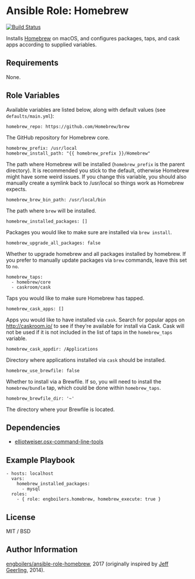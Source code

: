 # Ansible Role: Homebrew

[![Build Status](https://travis-ci.org/engboilers/ansible-role-homebrew.svg?branch=master)](https://travis-ci.org/engboilers/ansible-role-homebrew)

Installs [Homebrew](http://brew.sh/) on macOS, and configures packages, taps, and cask apps according to supplied variables.

## Requirements

None.

## Role Variables

Available variables are listed below, along with default values (see `defaults/main.yml`):

    homebrew_repo: https://github.com/Homebrew/brew

The GitHub repository for Homebrew core.

    homebrew_prefix: /usr/local
    homebrew_install_path: "{{ homebrew_prefix }}/Homebrew"

The path where Homebrew will be installed (`homebrew_prefix` is the parent directory). It is recommended you stick to the default, otherwise Homebrew might have some weird issues. If you change this variable, you should also manually create a symlink back to /usr/local so things work as Homebrew expects.

    homebrew_brew_bin_path: /usr/local/bin

The path where `brew` will be installed.

    homebrew_installed_packages: []

Packages you would like to make sure are installed via `brew install`.

    homebrew_upgrade_all_packages: false

Whether to upgrade homebrew and all packages installed by homebrew. If you prefer to manually update packages via `brew` commands, leave this set to `no`.

    homebrew_taps:
      - homebrew/core
      - caskroom/cask

Taps you would like to make sure Homebrew has tapped.

    homebrew_cask_apps: []

Apps you would like to have installed via `cask`. Search for popular apps on http://caskroom.io/ to see if they're available for install via Cask. Cask will not be used if it is not included in the list of taps in the `homebrew_taps` variable.

    homebrew_cask_appdir: /Applications

Directory where applications installed via `cask` should be installed.

    homebrew_use_brewfile: false

Whether to install via a Brewfile. If so, you will need to install the `homebrew/bundle` tap, which could be done within `homebrew_taps`.

    homebrew_brewfile_dir: '~'

The directory where your Brewfile is located.

## Dependencies

  - [elliotweiser.osx-command-line-tools](https://galaxy.ansible.com/elliotweiser/osx-command-line-tools/)

## Example Playbook

    - hosts: localhost
      vars:
        homebrew_installed_packages:
          - mysql
      roles:
        - { role: engboilers.homebrew, homebrew_execute: true }

## License

MIT / BSD

## Author Information

[engboilers/ansible-role-homebrew](https://github.com/engboilers/ansible-role-homebrew), 2017 (originally inspired by [Jeff Geerling](https://www.jeffgeerling.com/), 2014).
